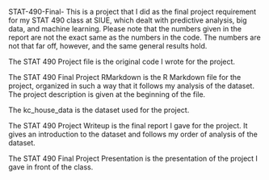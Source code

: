 STAT-490-Final- 
This is a project that I did as the final project requirement for my STAT 490 class at SIUE, which dealt with predictive analysis, big data, and machine learning. Please note that the numbers given in the report are not the exact same as the numbers in the code. The numbers are not that far off, however, and the same general results hold.

The STAT 490 Project file is the original code I wrote for the project.

The STAT 490 Final Project RMarkdown is the R Markdown file for the project, organized in such a way that it follows my analysis of the dataset. The project description is given at the beginning of the file.

The kc_house_data is the dataset used for the project.

The STAT 490 Project Writeup is the final report I gave for the project. It gives an introduction to the dataset and follows my order of analysis of the dataset.

The STAT 490 Final Project Presentation is the presentation of the project I gave in front of the class.
